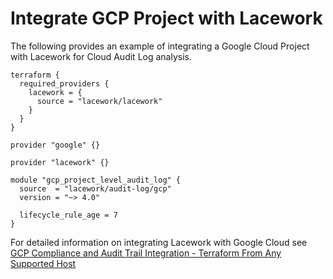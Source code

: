 # Integrate GCP Project with Lacework
The following provides an example of integrating a Google Cloud Project with Lacework for Cloud Audit Log analysis.

```hcl
terraform {
  required_providers {
    lacework = {
      source = "lacework/lacework"
    }
  }
}

provider "google" {}

provider "lacework" {}

module "gcp_project_level_audit_log" {
  source  = "lacework/audit-log/gcp"
  version = "~> 4.0"

  lifecycle_rule_age = 7
}
```

For detailed information on integrating Lacework with Google Cloud see [GCP Compliance and Audit Trail Integration - Terraform From Any Supported Host](https://docs.lacework.com/gcp-compliance-and-audit-log-integration-terraform-from-any-supported-host)
